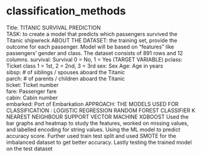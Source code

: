 # classification_methods
Title: TITANIC SURVIVAL PREDICTION  
TASK: to create a model that predicts which passengers survived the Titanic shipwreck
ABOUT THE DATASET: the training set, provide the outcome  for each passenger.  Model will be based on “features” like passengers’ gender and class. The dataset consists of 891 rows and 12 columns. 
survival:	Survival	0 = No, 1 = Yes (TARGET VARIABLE)
pclass:	Ticket class	1 = 1st, 2 = 2nd, 3 = 3rd
sex:	Sex	
Age:	Age in years	
sibsp:	# of siblings / spouses aboard the Titanic	
parch:	# of parents / children aboard the Titanic	
ticket:	Ticket number	
fare:	Passenger fare	
cabin:	Cabin number	
embarked:	Port of Embarkation
APPROACH: THE MODELS USED FOR CLASSIFICATION :
LOGISTIC REGRESSION
RANDOM FOREST CLASSIFIER
K NEAREST NEIGHBOUR
SUPPORT VECTOR MACHINE
XGBOOST
Used the bar graphs and heatmap to study the features, worked on missing values, and labelled encoding for string values. Using the ML model to predict accuracy score. Further used train test split and used SMOTE for the imbalanced dataset to get better accuracy. Lastly testing the trained model on the test dataset
